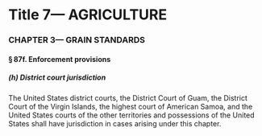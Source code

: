 
# Title 7— AGRICULTURE
### CHAPTER 3— GRAIN STANDARDS
#### § 87f. Enforcement provisions
##### (h) District court jurisdiction

The United States district courts, the District Court of Guam, the District Court of the Virgin Islands, the highest court of American Samoa, and the United States courts of the other territories and possessions of the United States shall have jurisdiction in cases arising under this chapter.
